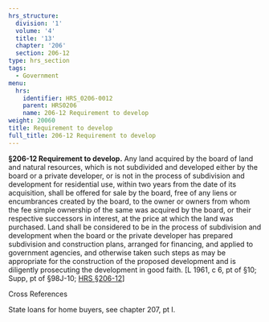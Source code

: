 ```yaml
---
hrs_structure:
  division: '1'
  volume: '4'
  title: '13'
  chapter: '206'
  section: 206-12
type: hrs_section
tags:
  - Government
menu:
  hrs:
    identifier: HRS_0206-0012
    parent: HRS0206
    name: 206-12 Requirement to develop
weight: 20060
title: Requirement to develop
full_title: 206-12 Requirement to develop
---
```

**§206-12 Requirement to develop.** Any land acquired by the board of land and natural resources, which is not subdivided and developed either by the board or a private developer, or is not in the process of subdivision and development for residential use, within two years from the date of its acquisition, shall be offered for sale by the board, free of any liens or encumbrances created by the board, to the owner or owners from whom the fee simple ownership of the same was acquired by the board, or their respective successors in interest, at the price at which the land was purchased. Land shall be considered to be in the process of subdivision and development when the board or the private developer has prepared subdivision and construction plans, arranged for financing, and applied to government agencies, and otherwise taken such steps as may be appropriate for the construction of the proposed development and is diligently prosecuting the development in good faith. [L 1961, c 6, pt of §10; Supp, pt of §98J-10; [HRS §206-12](/title-13/chapter-206/section-206-12/)]

Cross References

State loans for home buyers, see chapter 207, pt I.